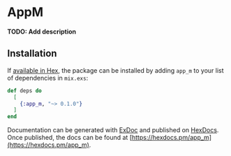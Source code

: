 # AppM

**TODO: Add description**

## Installation

If [available in Hex](https://hex.pm/docs/publish), the package can be installed
by adding `app_m` to your list of dependencies in `mix.exs`:

```elixir
def deps do
  [
    {:app_m, "~> 0.1.0"}
  ]
end
```

Documentation can be generated with [ExDoc](https://github.com/elixir-lang/ex_doc)
and published on [HexDocs](https://hexdocs.pm). Once published, the docs can
be found at [https://hexdocs.pm/app_m](https://hexdocs.pm/app_m).

